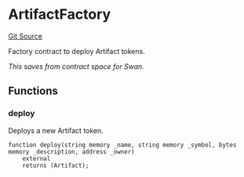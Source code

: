 # ArtifactFactory
[Git Source](https://github.com/firstbatchxyz/swan-contracts/blob/c9444a397017d961972cbbff400b67d973ffe956/src/Artifact.sol)

Factory contract to deploy Artifact tokens.

*This saves from contract space for Swan.*


## Functions
### deploy

Deploys a new Artifact token.


```solidity
function deploy(string memory _name, string memory _symbol, bytes memory _description, address _owner)
    external
    returns (Artifact);
```

